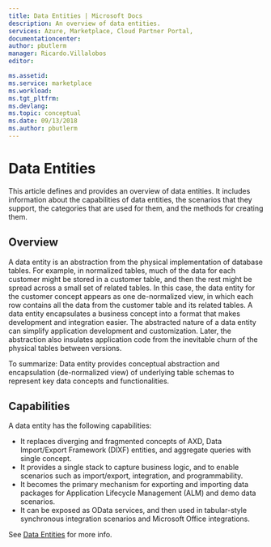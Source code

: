 ```yaml
---
title: Data Entities | Microsoft Docs
description: An overview of data entities.
services: Azure, Marketplace, Cloud Partner Portal, 
documentationcenter:
author: pbutlerm
manager: Ricardo.Villalobos  
editor:

ms.assetid: 
ms.service: marketplace
ms.workload: 
ms.tgt_pltfrm: 
ms.devlang: 
ms.topic: conceptual
ms.date: 09/13/2018
ms.author: pbutlerm
---
```


# Data Entities

This article defines and provides an overview of data entities. It includes information about the capabilities of data entities, the
scenarios that they support, the categories that are used for them, and the methods for creating them.

## Overview

A data entity is an abstraction from the physical implementation of
database tables. For example, in normalized tables, much of the data
for each customer might be stored in a customer table, and then the rest might be spread across a small set of related tables. In this case, the data entity for the customer concept appears as one de-normalized view, in which each row contains all the data from the customer table and its related tables. A data entity encapsulates a business concept into a format that makes development and integration easier. The abstracted nature of a data entity can simplify application development and customization. Later, the abstraction also insulates application code from the inevitable churn of the physical tables between versions.

To summarize: Data entity provides conceptual abstraction and encapsulation (de-normalized view) of underlying table schemas to represent key data concepts and functionalities.

## Capabilities

A data entity has the following capabilities:

- It replaces diverging and fragmented concepts of AXD, Data
    Import/Export Framework (DIXF) entities, and aggregate queries with
    single concept.
- It provides a single stack to capture business logic, and to enable
    scenarios such as import/export, integration, and programmability.
- It becomes the primary mechanism for exporting and importing data
    packages for Application Lifecycle Management (ALM) and demo data
    scenarios.
- It can be exposed as OData services, and then used in tabular-style
    synchronous integration scenarios and Microsoft Office integrations.

See [Data Entities](https://docs.microsoft.com/dynamics365/operations/dev-itpro/data-entities/data-entities) for more info.
